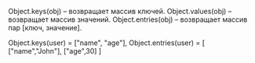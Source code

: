 Object.keys(obj) – возвращает массив ключей. 
Object.values(obj) – возвращает массив значений. 
Object.entries(obj) – возвращает массив пар [ключ, значение].

Object.keys(user) = ["name", "age"], 
Object.entries(user) = [ ["name","John"], ["age",30] ]